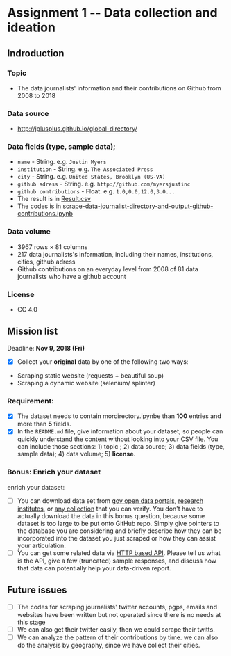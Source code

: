 # Assignment 1 -- Data collection and ideation
## Indroduction
### Topic
  - The data journalists' information and their contributions on Github from 2008 to 2018
### Data source
  - http://jplusplus.github.io/global-directory/
### Data fields (type, sample data); 
  - ```name``` - String. e.g. ```Justin Myers```
  - ```institution``` - String. e.g. ```The Associated Press```
  - ```city``` - String. e.g. ```United States, Brooklyn (US-VA)```
  - ```github adress``` - String. e.g. ```http://github.com/myersjustinc```
  - ```github contributions``` - Float. e.g. ```1.0,0.0,12.0,3.0...```
  - The result is in [Result.csv](https://github.com/FLYSTEPHEN/python-data-assignments/blob/master/assignment1/Result.csv)
  - The codes is in [scrape-data-journalist-directory-and-output-github-contributions.ipynb](https://github.com/FLYSTEPHEN/python-data-assignments/blob/master/assignment1/scrape-data-journalist-directory-and-output-github-contributions.ipynb)
### Data volume
  - 3967 rows × 81 columns
  - 217 data journalists's information, including their names, institutions, cities, github adress 
  - Github contributions on an everyday level from 2008 of 81 data journalists who have a github account
### License
  - CC 4.0
## Mission list
Deadline: **Nov 9, 2018 (Fri)**
- [x] Collect your **original** data by one of the following two ways:
- Scraping static website (requests + beautiful soup)
- Scraping a dynamic website (selenium/ splinter)
### Requirement:
- [x] The dataset needs to contain mordirectory.ipynbe than **100** entries and more than **5** fields.
- [x] In the `README.md` file, give information about your dataset, so people can quickly understand the content without looking into your CSV file. You can include those sections: 1) topic ; 2) data source; 3) data fields (type, sample data); 4) data volume; 5) **license**.
### Bonus: Enrich your dataset
enrich your dataset:
- [ ] You can download data set from [gov open data portals](https://data.gov.hk/en/), [research institutes](https://ourworldindata.org/), or [any collection](https://github.com/awesomedata/awesome-public-datasets) that you can verify. You don't have to actually download the data in this bonus question, because some dataset is too large to be put onto GitHub repo. Simply give pointers to the database you are considering and briefly describe how they can be incorporated into the dataset you just scraped or how they can assist your articulation.
- [ ] You can get some related data via [HTTP based API](https://earthquake.usgs.gov/fdsnws/event/1/). Please tell us what is the API, give a few (truncated) sample responses, and discuss how that data can potentially help your data-driven report.
## Future issues
- [ ] The codes for scraping journalists' twitter accounts, pgps, emails and websites have been written but not operated since there is no needs at this stage
- [ ] We can also get their twitter easily, then we could scrape their twitts.
- [ ] We can analyze the pattern of their contributions by time. we can also do the analysis by geography, since we have collect their cities.
